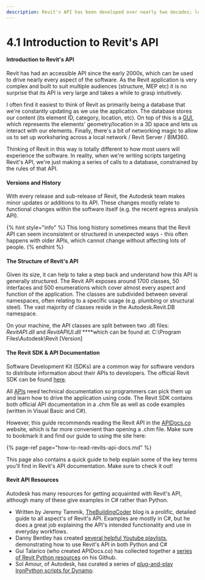 ```yaml
---
description: Revit's API has been developed over nearly two decades; let's get to know it!
---
```


# 4.1 Introduction to Revit's API

#### Introduction to Revit's API

Revit has had an accessible API since the early 2000s, which can be used to drive nearly every aspect of the software. As the Revit application is very complex and built to suit multiple audiences \(structure, MEP etc\) it is no surprise that its API is very large and takes a while to grasp intuitively.

I often find it easiest to think of Revit as primarily being a database that we're constantly updating as we use the application. The database stores our content \(its element ID, category, location, etc\). On top of this is a [GUI](https://en.wikipedia.org/wiki/Graphical_user_interface), which represents the elements' geometry/location in a 3D space and lets us interact with our elements. Finally, there's a bit of networking magic to allow us to set up worksharing across a local network / Revit Server / BIM360.

Thinking of Revit in this way is totally different to how most users will experience the software. In reality, when we're writing scripts targeting Revit's API, we're just making a series of calls to a database, constrained by the rules of that API.

#### Versions and History

With every release and sub-release of Revit, the Autodesk team makes minor updates or additions to its API. These changes mostly relate to functional changes within the software itself \(e.g. the recent egress analysis API\).

{% hint style="info" %}
This long history sometimes means that the Revit API can seem inconsistent or structured in unexpected ways - this often happens with older APIs, which cannot change without affecting lots of people.
{% endhint %}

#### The Structure of Revit's API

Given its size, it can help to take a step back and understand how this API is generally structured. The Revit API exposes around 1700 classes, 50 interfaces and 500 enumerations which cover almost every aspect and function of the application. The classes are subdivided between several namespaces, often relating to a specific usage \(e.g. plumbing or structural steel\). The vast majority of classes reside in the Autodesk.Revit.DB namespace.

On your machine, the API classes are split between two .dll files: _RevitAPI.dll_ and _RevitAPIUI.dll_ ****which can be found at: C:\Program Files\Autodesk\Revit \[Version\]

#### The Revit SDK & API Documentation

Software Development Kit \(SDKs\) are a common way for software vendors to distribute information about their APIs to developers. The official Revit SDK can be found [here](https://knowledge.autodesk.com/support/revit-products/learn-explore/caas/CloudHelp/cloudhelp/2019/ENU/Revit-Customize/files/GUID-D7E8694D-7DB3-41CA-A0F3-AF64DC2DA015-htm.html).

All [APIs](how-to-read-revits-api-docs.md) need technical documentation so programmers can pick them up and learn how to drive the application using code. The Revit SDK contains both official API documentation  in a .chm file as well as code examples \(written in Visual Basic and C\#\).

However, this guide recommends reading the Revit API in the [APIDocs.co](https://apidocs.co/) website, which is far more convenient than opening a .chm file. Make sure to bookmark it and find our guide to using the site here:

{% page-ref page="how-to-read-revits-api-docs.md" %}

This page also contains a quick guide to help explain some of the key terms you'll find in Revit's API documentation. Make sure to check it out!

#### Revit API Resources

Autodesk has many resources for getting acquainted with Revit's API, although many of these give examples in C\# rather than Python.

* Written by Jeremy Tammik, [TheBuildingCoder](http://thebuildingcoder.typepad.com/) blog is a prolific, detailed guide to all aspect's of Revit's API. Examples are mostly in C\#, but he does a great job explaining the API's intended functionality and use in everyday workflows.
* Danny Bentley has created [several helpful Youtube playlists](https://www.youtube.com/channel/UC1Dx-jGyRbvvHzZ8ZyGWF5w/playlists), demonstrating how to use Revit's API in both Python and C\#
* Gui Talarico \(who created APIDocs.co\) has collected together a [series of Revit Python resources](https://github.com/gtalarico/python-revit-resources) on his Github.
* Sol Amour, of Autodesk, has curated a series of [plug-and-play IronPython scripts for Dynamo](https://github.com/Amoursol/dynamoPython).

